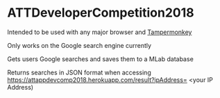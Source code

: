 # ATTDeveloperCompetition2018

Intended to be used with any major browser and [Tampermonkey](https://tampermonkey.net/)

Only works on the Google search engine currently

Gets users Google searches and saves them to a MLab database

Returns searches in JSON format when accessing https://attappdevcomp2018.herokuapp.com/result?ipAddress= <your IP Address)
